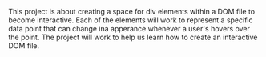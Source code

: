 This project is about creating a space for div elements within a DOM file to become interactive. Each of the elements will work to represent a specific data point that can change ina apperance whenever a user's hovers over the point. The project will work to help us learn how to create an interactive DOM file. 